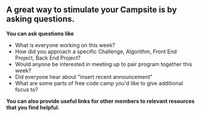 
## A great way to stimulate your Campsite is by asking questions.     
**You can ask questions like**
* What is everyone working on this week?
* How did you approach a specific Challenge, Algorithm, Front End Project, Back End Project?
* Would anyone be interested in meeting up to pair program together this week?
* Did everyone hear about "insert recent announcement"
* What are some parts of free code camp you'd like to give additional focus to?

**You can also provide useful links for other members to relevant resources that you find helpful.**
